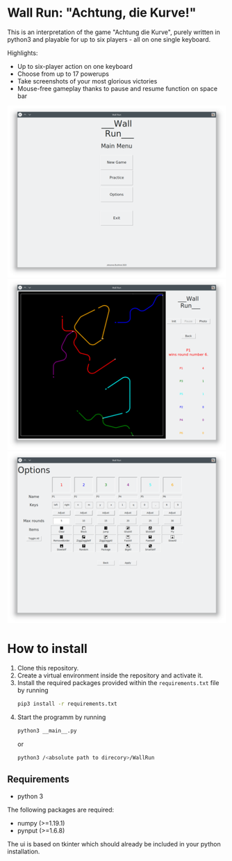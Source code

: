 # Wall Run: "Achtung, die Kurve!"

This is an interpretation of the game "Achtung die Kurve", purely written in python3 and playable for up to six players - all on one single keyboard.

Highlights:
- Up to six-player action on one keyboard
- Choose from up to 17 powerups
- Take screenshots of your most glorious victories
- Mouse-free gameplay thanks to pause and resume function on space bar

![displaying wallrun menu](resources/wallrun_menu.png "wallrun menu")
![dsiblaying an active wallrun game](resources/wallrun_game.png "wallrun game")
![dsiblaying wallrun option menu](resources/wallrun_options.png "wallrun options")

# How to install

1. Clone this repository.
2. Create a virtual environment inside the repository and activate it.
3. Install the required packages provided within the `requirements.txt` file by running
    ```bash
    pip3 install -r requirements.txt
    ```
4. Start the programm by running
    ```bash
    python3 __main__.py
    ```
   or
    ```bash
    python3 /<absolute path to direcory>/WallRun
    ```

## Requirements

- python 3

The following packages are required:

- numpy (>=1.19.1)
- pynput (>=1.6.8)

The ui is based on tkinter which should already be included in your python installation.
